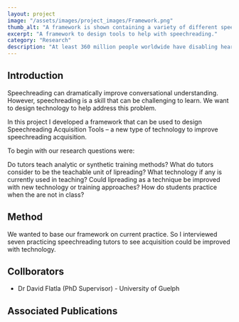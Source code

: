 ```yaml
---
layout: project
image: "/assets/images/project_images/Framework.png"
thumb_alt: "A framework is shown containing a variety of different speechreading tools."
excerpt: "A framework to design tools to help with speechreading."
category: "Research"
description: "At least 360 million people worldwide have disabling hearing loss that frequently causes difficulties in day-to-day conversations. Traditional technology (e.g., hearing aids) often fails to offer enough value, has low adoption rates, and can result in social stigma. Speechreading can dramatically improve conversational understanding, but speechreading is a skill that can be challenging to learn. To address this, we developed a novel speechreading acquisition framework that can be used to design Speechreading Acquisition Tools (SATs) – a new type of technology to improve speechreading acquisition. We interviewed seven speechreading tutors and used thematic analysis to identify and organise the key elements of our framework. We then evaluated our framework by using it to: 1) categorise every tutor-identified speechreading teaching technique, 2) critically evaluate existing conversational aids, and 3) design three new SATs. Through the use of SATs designed using our framework, the speechreading abilities of people with hearing loss around the world should be enhanced, thereby improving the conversational foundation of their day-to-day lives."
---
```

## Introduction
Speechreading can dramatically improve conversational understanding. However, speechreading is a skill that can be challenging to learn. We want to design technology to help address this problem.

In this project I developed a framework that can be used to design Speechreading Acquisition Tools – a new type of technology to improve speechreading acquisition.

To begin with our research questions were:

Do tutors teach analytic or synthetic training methods?
What do tutors consider to be the teachable unit of lipreading?
What technology if any is currently used in teaching?
Could lipreading as a technique be improved with new technology or training approaches?
How do students practice when the are not in class?

## Method

We wanted to base our framework on current practice. So I interviewed seven practicing speechreading tutors to see acquisition could be improved with technology.

## Collborators
* Dr David Flatla (PhD Supervisor) - University of Guelph

## Associated Publications
